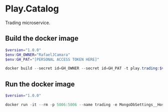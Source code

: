 # Play.Catalog
Trading microservice.

## Build the docker image
```powershell
$version="1.0.0"
$env:GH_OWNER="RafaelJCamara"
$env:GH_PAT="[PERSONAL ACCESS TOKEN HERE]"

docker build --secret id=GH_OWNER --secret id=GH_PAT -t play.trading:$version .
```

## Run the docker image
```powershell
$version="1.0.0"

docker run -it --rm -p 5006:5006 --name trading -e MongoDbSettings__Host=mongo -e RabbitMQSettings__Host=rabbitmq --network playinfra_default play.trading:$version
```